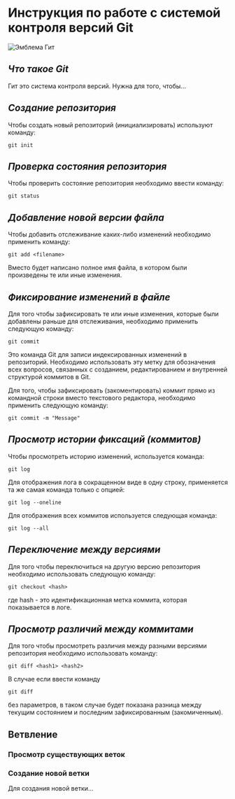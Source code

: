 # **Инструкция по работе с системой контроля версий Git**

![Эмблема Гит](Git.jpg)

## *Что такое Git*

Гит это система контроля версий. Нужна для того, чтобы...

## *Создание репозитория*

Чтобы создать новый репозиторий (инициализировать) используют команду:

    git init

## *Проверка состояния репозитория*

Чтобы проверить состояние репозитория необходимо ввести команду:

    git status

## *Добавление новой версии файла*

Чтобы добавить отслеживание каких-либо изменений необходимо применить команду:

    git add <filename>

Вместо <filename> будет написано полное имя файла, в котором были произведены те или иные изменения.

## *Фиксирование изменений в файле*

Для того чтобы зафиксировать те или иные изменения, которые были добавлены раньше для отслеживания, необходимо применить следующую команду:

    git commit

Это команда Git для записи индексированных изменений в репозиторий. Необходимо использовать эту метку для обозначения всех вопросов, связанных с созданием, редактированием и внутренней структурой коммитов в Git.

Для того, чтобы зафиксировать (закоментировать) коммит прямо из командной строки вместо текстового редактора, необходимо применить следующую команду:

    git commit -m "Message"

## *Просмотр истории фиксаций (коммитов)*

Чтобы просмотреть историю изменений, используется команда:
 
    git log

Для отображения лога в сокращенном виде в одну строку, применяется та же самая команда только с опцией:

    git log --oneline

Для отображения всех коммитов используется следующая команда:

    git log --all

## *Переключение между версиями*

Для того чтобы переключиться на другую версию репозитория необходимо использовать следующую команду:

    git checkout <hash>

где hash - это идентификационная метка коммита, которая показывается в логе.

## *Просмотр различий между коммитами*

Для того чтобы просмотреть различия между разными версиями репозитория необходимо использовать команду:

    git diff <hash1> <hash2>

В случае если ввести команду

    git diff

без параметров, в таком случае будет показана разница между текущим состоянием и последним зафиксированным (закомиченным).

## Ветвление

### Просмотр существующих веток


### Создание новой ветки

Для создания новой ветки...